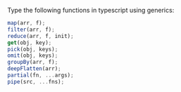 Type the following functions in typescript using generics:

```typescript
map(arr, f);
filter(arr, f);
reduce(arr, f, init);
get(obj, key);
pick(obj, keys);
omit(obj, keys);
groupBy(arr, f);
deepFlatten(arr);
partial(fn, ...args);
pipe(src, ...fns);
```
